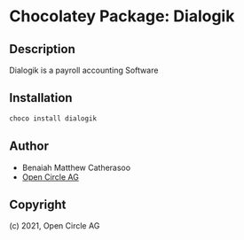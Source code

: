 ﻿# Chocolatey Package: Dialogik

## Description

Dialogik is a payroll accounting Software

## Installation

```ps1
choco install dialogik
```


## Author

- Benaiah Matthew Catherasoo
- [Open Circle AG](https://www.open-circle.ch)


## Copyright

(c) 2021, Open Circle AG
